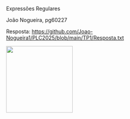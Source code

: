 Expressões Regulares

João Nogueira, pg60227 

Resposta: https://github.com/Joao-Nogueira1/PLC2025/blob/main/TP1/Resposta.txt

<img src="https://github.com/user-attachments/assets/5c42cc7b-5ab5-4207-beb8-429d7c46cac1" width="180">
